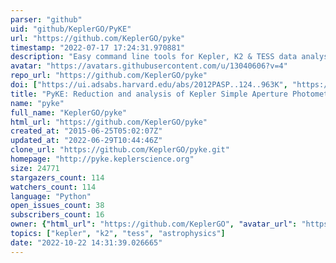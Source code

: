 ```yaml
---
parser: "github"
uid: "github/KeplerGO/PyKE"
url: "https://github.com/KeplerGO/pyke"
timestamp: "2022-07-17 17:24:31.970881"
description: "Easy command line tools for Kepler, K2 & TESS data analysis."
avatar: "https://avatars.githubusercontent.com/u/13040606?v=4"
repo_url: "https://github.com/KeplerGO/pyke"
doi: ["https://ui.adsabs.harvard.edu/abs/2012PASP..124..963K", "https://ui.adsabs.harvard.edu/abs/2012ascl.soft08004S/abstract"]
title: "PyKE: Reduction and analysis of Kepler Simple Aperture Photometry data"
name: "pyke"
full_name: "KeplerGO/pyke"
html_url: "https://github.com/KeplerGO/pyke"
created_at: "2015-06-25T05:02:07Z"
updated_at: "2022-06-29T10:44:46Z"
clone_url: "https://github.com/KeplerGO/pyke.git"
homepage: "http://pyke.keplerscience.org"
size: 24771
stargazers_count: 114
watchers_count: 114
language: "Python"
open_issues_count: 38
subscribers_count: 16
owner: {"html_url": "https://github.com/KeplerGO", "avatar_url": "https://avatars.githubusercontent.com/u/13040606?v=4", "login": "KeplerGO", "type": "Organization"}
topics: ["kepler", "k2", "tess", "astrophysics"]
date: "2022-10-22 14:31:39.026665"
---
```

